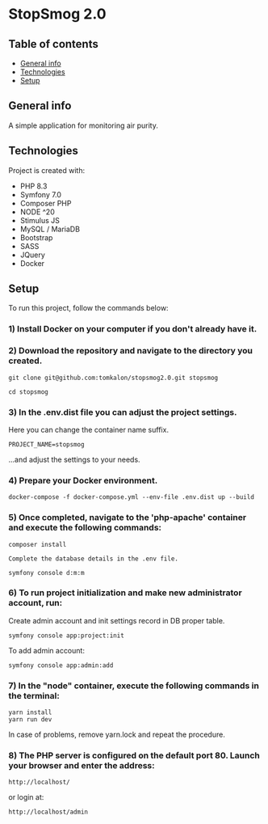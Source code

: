 # StopSmog 2.0

## Table of contents
* [General info](#general-info)
* [Technologies](#technologies)
* [Setup](#setup)

## General info
A simple application for monitoring air purity.

## Technologies
Project is created with:
* PHP 8.3
* Symfony 7.0
* Composer PHP
* NODE ^20
* Stimulus JS
* MySQL / MariaDB
* Bootstrap
* SASS
* JQuery
* Docker

## Setup
To run this project, follow the commands below:

### 1) Install Docker on your computer if you don't already have it.

### 2) Download the repository and navigate to the directory you created.

```
git clone git@github.com:tomkalon/stopsmog2.0.git stopsmog

cd stopsmog
```


### 3) In the .env.dist file you can adjust the project settings.

Here you can change the container name suffix.
```
PROJECT_NAME=stopsmog
```

...and adjust the settings to your needs.

### 4) Prepare your Docker environment.

```
docker-compose -f docker-compose.yml --env-file .env.dist up --build
```

### 5) Once completed, navigate to the 'php-apache' container and execute the following commands:
```
composer install

Complete the database details in the .env file.

symfony console d:m:m
```

### 6) To run project initialization and make new administrator account, run:
Create admin account and init settings record in DB proper table.
```
symfony console app:project:init
```

To add admin account:
```
symfony console app:admin:add
```

### 7) In the "node" container, execute the following commands in the terminal:
```
yarn install
yarn run dev
```

In case of problems, remove yarn.lock and repeat the procedure.

### 8) The PHP server is configured on the default port 80. Launch your browser and enter the address:
```
http://localhost/
```

or login at:
```
http://localhost/admin
```
